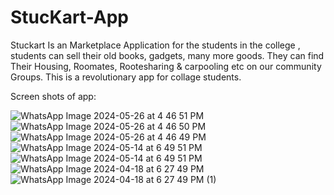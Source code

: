 # StucKart-App
Stuckart Is an Marketplace Application for the students in the college , students can sell their old books, gadgets, many more goods. They can find Their Housing, Roomates, Rootesharing &amp; carpooling etc on our community Groups. This is a revolutionary app for collage students. 

Screen shots of app:

 
![WhatsApp Image 2024-05-26 at 4 46 51 PM](https://github.com/mohit-dhote/StucKart-App/assets/89855871/817bdd82-35bb-4487-92ca-adce42a19be8)
![WhatsApp Image 2024-05-26 at 4 46 50 PM](https://github.com/mohit-dhote/StucKart-App/assets/89855871/09fc9a0d-74fe-440a-85f5-bca286b2be59)
![WhatsApp Image 2024-05-26 at 4 46 49 PM](https://github.com/mohit-dhote/StucKart-App/assets/89855871/6cbf3d3b-9297-4008-9a57-fde0baa64da1)
![WhatsApp Image 2024-05-14 at 6 49 51 PM](https://github.com/mohit-dhote/StucKart-App/assets/89855871/1bc9108b-1c20-4b68-9114-38dece6e34e0)
![WhatsApp Image 2024-05-14 at 6 49 51 PM](https://github.com/mohit-dhote/StucKart-App/assets/89855871/c1fad26f-1694-468b-b974-c825aa5f4fab)
![WhatsApp Image 2024-04-18 at 6 27 49 PM](https://github.com/mohit-dhote/StucKart-App/assets/89855871/d6c7db56-0404-4818-900d-157fc22a985b)
![WhatsApp Image 2024-04-18 at 6 27 49 PM (1)](https://github.com/mohit-dhote/StucKart-App/assets/89855871/21fadb63-7988-49ac-8d66-0712dd917212)
